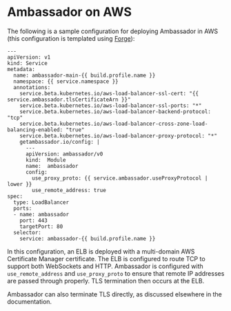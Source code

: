 # Ambassador on AWS

The following is a sample configuration for deploying Ambassador in AWS (this configuration is templated using [Forge](https://forge.sh)):

```
---
apiVersion: v1
kind: Service
metadata:
  name: ambassador-main-{{ build.profile.name }}
  namespace: {{ service.namespace }}
  annotations:
    service.beta.kubernetes.io/aws-load-balancer-ssl-cert: "{{ service.ambassador.tlsCertificateArn }}"
    service.beta.kubernetes.io/aws-load-balancer-ssl-ports: "*"
    service.beta.kubernetes.io/aws-load-balancer-backend-protocol: "tcp"
    service.beta.kubernetes.io/aws-load-balancer-cross-zone-load-balancing-enabled: "true"
    service.beta.kubernetes.io/aws-load-balancer-proxy-protocol: "*"
    getambassador.io/config: |
      ---
      apiVersion: ambassador/v0
      kind:  Module
      name:  ambassador
      config:
        use_proxy_proto: {{ service.ambassador.useProxyProtocol | lower }}
        use_remote_address: true
spec:
  type: LoadBalancer
  ports:
  - name: ambassador
    port: 443
    targetPort: 80
  selector:
    service: ambassador-{{ build.profile.name }}
```

In this configuration, an ELB is deployed with a multi-domain AWS Certificate Manager certificate. The ELB is configured to route TCP to support both WebSockets and HTTP. Ambassador is configured with `use_remote_address` and `use_proxy_proto` to ensure that remote IP addresses are passed through properly. TLS termination then occurs at the ELB.

Ambassador can also terminate TLS directly, as discussed elsewhere in the documentation.
